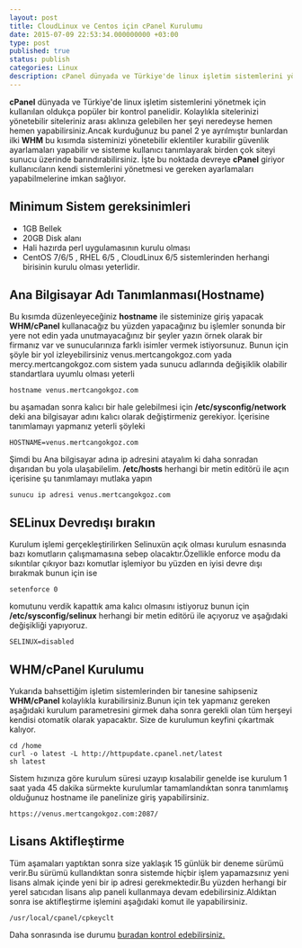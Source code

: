```yaml
---
layout: post
title: CloudLinux ve Centos için cPanel Kurulumu
date: 2015-07-09 22:53:34.000000000 +03:00
type: post
published: true
status: publish
categories: Linux
description: cPanel dünyada ve Türkiye'de linux işletim sistemlerini yönetmek için kullanılan oldukça popüler bir kontrol panelidir. Kolaylıkla sitelerinizi
---
```


**cPanel** dünyada ve Türkiye'de linux işletim sistemlerini yönetmek için kullanılan oldukça popüler bir kontrol panelidir. Kolaylıkla sitelerinizi yönetebilir siteleriniz arası aklınıza gelebilen her şeyi neredeyse hemen hemen yapabilirsiniz.Ancak kurduğunuz bu panel 2 ye ayrılmıştır bunlardan ilki **WHM** bu kısımda sisteminizi yönetebilir eklentiler kurabilir güvenlik ayarlamaları yapabilir ve sisteme kullanıcı tanımlayarak birden çok siteyi sunucu üzerinde barındırabilirsiniz. İşte bu noktada devreye **cPanel** giriyor kullanıcıların kendi sistemlerini yönetmesi ve gereken ayarlamaları yapabilmelerine imkan sağlıyor.

## Minimum Sistem gereksinimleri

- 1GB Bellek
- 20GB Disk alanı
- Hali hazırda perl uygulamasının kurulu olması
- CentOS 7/6/5 , RHEL 6/5 , CloudLinux 6/5 sistemlerinden herhangi birisinin kurulu olması yeterlidir.

## Ana Bilgisayar Adı Tanımlanması(Hostname)

Bu kısımda düzenleyeceğiniz **hostname** ile sisteminize giriş yapacak **WHM/cPanel** kullanacağız bu yüzden yapacağınız bu işlemler sonunda bir yere not edin yada unutmayacağınız bir şeyler yazın örnek olarak bir firmanız var ve sunucularınıza farklı isimler vermek istiyorsunuz. Bunun için şöyle bir yol izleyebilirsiniz venus.mertcangokgoz.com yada mercy.mertcangokgoz.com sistem yada sunucu adlarında değişiklik olabilir standartlara uyumlu olması yeterli

    hostname venus.mertcangokgoz.com

bu aşamadan sonra kalıcı bir hale gelebilmesi için  **/etc/sysconfig/network** deki ana bilgisayar adını kalıcı olarak değiştirmeniz gerekiyor. İçerisine tanımlamayı yapmanız yeterli şöyleki

    HOSTNAME=venus.mertcangokgoz.com

Şimdi bu Ana bilgisayar adına ip adresini atayalım ki daha sonradan dışarıdan bu yola ulaşabilelim. **/etc/hosts** herhangi bir metin editörü ile açın içerisine şu tanımlamayı mutlaka yapın

    sunucu ip adresi venus.mertcangokgoz.com

## SELinux Devredışı bırakın

Kurulum işlemi gerçekleştirilirken Selinuxün açık olması kurulum esnasında bazı komutların çalışmamasına sebep olacaktır.Özellikle enforce modu da sıkıntılar çıkıyor bazı komutlar işlemiyor bu yüzden en iyisi devre dışı bırakmak bunun için ise

    setenforce 0

komutunu verdik kapattık ama kalıcı olmasını istiyoruz bunun için **/etc/sysconfig/selinux** herhangi bir metin editörü ile açıyoruz ve aşağıdaki değişikliği yapıyoruz.

    SELINUX=disabled

## WHM/cPanel Kurulumu

Yukarıda bahsettiğim işletim sistemlerinden bir tanesine sahipseniz **WHM/cPanel** kolaylıkla kurabilirsiniz.Bunun için tek yapmanız gereken aşağıdaki kurulum parametresini girmek daha sonra gerekli olan tüm herşeyi kendisi otomatik olarak yapacaktır. Size de kurulumun keyfini çıkartmak kalıyor.

    cd /home
    curl -o latest -L http://httpupdate.cpanel.net/latest
    sh latest

Sistem hızınıza göre kurulum süresi uzayıp kısalabilir genelde ise kurulum 1 saat yada 45 dakika sürmekte kurulumlar tamamlandıktan sonra tanımlamış olduğunuz hostname ile panelinize giriş yapabilirsiniz.

    https://venus.mertcangokgoz.com:2087/

## Lisans Aktifleştirme

Tüm aşamaları yaptıktan sonra size yaklaşık 15 günlük bir deneme sürümü verir.Bu sürümü kullandıktan sonra sistemde hiçbir işlem yapamazsınız yeni lisans almak içinde yeni bir ip adresi gerekmektedir.Bu yüzden herhangi bir yerel satıcıdan lisans alıp paneli kullanmaya devam edebilirsiniz.Aldıktan sonra ise aktifleştirme işlemini aşağıdaki komut ile yapabilirsiniz.

    /usr/local/cpanel/cpkeyclt

Daha sonrasında ise durumu [buradan kontrol edebilirsiniz.](https://verify.cpanel.net/)
